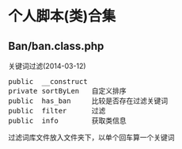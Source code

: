 个人脚本(类)合集
===================================

Ban/ban.class.php
-----------------------------------
关键词过滤(2014-03-12) 
<pre>
public  __construct 
private sortByLen   自定义排序
public  has_ban     比较是否存在过滤关键词
public  filter      过滤
public  info        获取类信息
</pre>
过滤词库文件放入文件夹下，以单个回车算一个关键词
